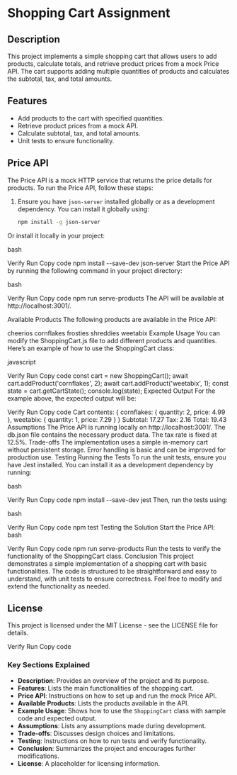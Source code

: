 # Shopping Cart Assignment

## Description
This project implements a simple shopping cart that allows users to add products, calculate totals, and retrieve product prices from a mock Price API. The cart supports adding multiple quantities of products and calculates the subtotal, tax, and total amounts.

## Features
- Add products to the cart with specified quantities.
- Retrieve product prices from a mock API.
- Calculate subtotal, tax, and total amounts.
- Unit tests to ensure functionality.

## Price API
The Price API is a mock HTTP service that returns the price details for products. To run the Price API, follow these steps:

1. Ensure you have `json-server` installed globally or as a development dependency. You can install it globally using:

   ```bash
   npm install -g json-server
Or install it locally in your project:

bash

Verify
Run
Copy code
npm install --save-dev json-server
Start the Price API by running the following command in your project directory:

bash

Verify
Run
Copy code
npm run serve-products
The API will be available at http://localhost:3001/.

Available Products
The following products are available in the Price API:

cheerios
cornflakes
frosties
shreddies
weetabix
Example Usage
You can modify the ShoppingCart.js file to add different products and quantities. Here’s an example of how to use the ShoppingCart class:

javascript

Verify
Run
Copy code
const cart = new ShoppingCart();
await cart.addProduct('cornflakes', 2);
await cart.addProduct('weetabix', 1);
const state = cart.getCartState();
console.log(state);
Expected Output
For the example above, the expected output will be:


Verify
Run
Copy code
Cart contents: { cornflakes: { quantity: 2, price: 4.99 }, weetabix: { quantity: 1, price: 7.29 } }
Subtotal: 17.27
Tax: 2.16
Total: 19.43
Assumptions
The Price API is running locally on http://localhost:3001/.
The db.json file contains the necessary product data.
The tax rate is fixed at 12.5%.
Trade-offs
The implementation uses a simple in-memory cart without persistent storage.
Error handling is basic and can be improved for production use.
Testing
Running the Tests
To run the unit tests, ensure you have Jest installed. You can install it as a development dependency by running:

bash

Verify
Run
Copy code
npm install --save-dev jest
Then, run the tests using:

bash

Verify
Run
Copy code
npm test
Testing the Solution
Start the Price API:
bash

Verify
Run
Copy code
npm run serve-products
Run the tests to verify the functionality of the ShoppingCart class.
Conclusion
This project demonstrates a simple implementation of a shopping cart with basic functionalities. The code is structured to be straightforward and easy to understand, with unit tests to ensure correctness. Feel free to modify and extend the functionality as needed.

## License
This project is licensed under the MIT License - see the LICENSE file for details.


Verify
Run
Copy code

### Key Sections Explained

- **Description**: Provides an overview of the project and its purpose.
- **Features**: Lists the main functionalities of the shopping cart.
- **Price API**: Instructions on how to set up and run the mock Price API.
- **Available Products**: Lists the products available in the API.
- **Example Usage**: Shows how to use the `ShoppingCart` class with sample code and expected output.
- **Assumptions**: Lists any assumptions made during development.
- **Trade-offs**: Discusses design choices and limitations.
- **Testing**: Instructions on how to run tests and verify functionality.
- **Conclusion**: Summarizes the project and encourages further modifications.
- **License**: A placeholder for licensing information.
